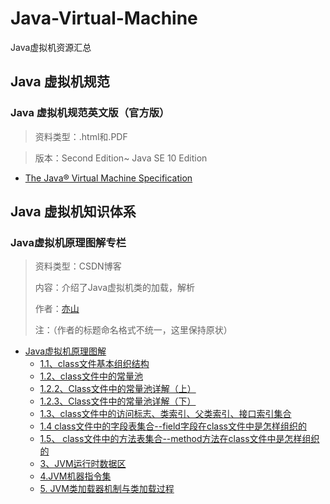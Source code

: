 # Java-Virtual-Machine
Java虚拟机资源汇总

## Java 虚拟机规范

### Java 虚拟机规范英文版（官方版）
> 资料类型：.html和.PDF

> 版本：Second Edition~ Java SE 10 Edition

+ [The Java® Virtual Machine Specification](https://docs.oracle.com/javase/specs/index.html)

## Java 虚拟机知识体系

### Java虚拟机原理图解专栏

> 资料类型：CSDN博客
>
> 内容：介绍了Java虚拟机类的加载，解析
>
> 作者：[亦山](https://blog.csdn.net/luanlouis)
>
> 注：（作者的标题命名格式不统一，这里保持原状）

+ [Java虚拟机原理图解](https://blog.csdn.net/column/details/jvm-principle.html)
    - [1.1、class文件基本组织结构](http://blog.csdn.net/luanlouis/article/details/39892027)
    - [1.2、class文件中的常量池](http://blog.csdn.net/luanlouis/article/details/40148053)
    - [1.2.2、Class文件中的常量池详解（上）](http://blog.csdn.net/luanlouis/article/details/39960815)
    - [1.2.3、Class文件中的常量池详解（下）](http://blog.csdn.net/luanlouis/article/details/40301985)
    - [1.3、class文件中的访问标志、类索引、父类索引、接口索引集合](http://blog.csdn.net/luanlouis/article/details/41039269)
    - [1.4 class文件中的字段表集合--field字段在class文件中是怎样组织的](http://blog.csdn.net/luanlouis/article/details/41046443)
    - [1.5、 class文件中的方法表集合--method方法在class文件中是怎样组织的](http://blog.csdn.net/luanlouis/article/details/41113695)
    - [3、JVM运行时数据区](http://blog.csdn.net/luanlouis/article/details/40043991)
    - [4.JVM机器指令集](http://blog.csdn.net/luanlouis/article/details/50412126)
    - [5. JVM类加载器机制与类加载过程](http://blog.csdn.net/luanlouis/article/details/50529868)
 
